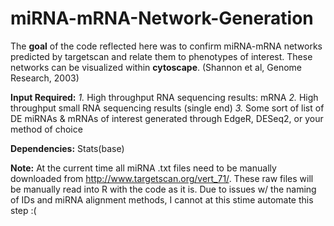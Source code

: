 # miRNA-mRNA-Network-Generation

The **goal** of the code reflected here was to confirm miRNA-mRNA networks predicted by targetscan and relate them to phenotypes of interest.  These networks can be visualized within **cytoscape**. (Shannon et al, Genome Research, 2003)

**Input Required:**
  *1.* High throughput RNA sequencing results: mRNA
  *2.* High throughput small RNA sequencing results (single end)
  *3.* Some sort of list of DE miRNAs & mRNAs of interest generated through EdgeR, DESeq2, or your method of choice
  
**Dependencies:** Stats(base)


**Note:** At the current time all miRNA .txt files need to be manually downloaded from http://www.targetscan.org/vert_71/.  These raw files will be manually read into R with the code as it is.  Due to issues w/ the naming of IDs and miRNA alignment methods, I cannot at this stime automate this step :(
